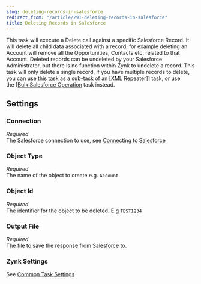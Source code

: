 ```yaml
---
slug: deleting-records-in-salesforce
redirect_from: "/article/291-deleting-records-in-salesforce"
title: Deleting Records in Salesforce
---
```



This task will execute a Delete call against a specific Salesforce Record. It will delete all child data associated with a record, for example deleting an Account will remove all the Opportunities, Contacts etc. related to that Account. Deleted records can be undeleted by your Salesforce Administrator, but there is no function within Zynk to undelete a record. This task will only delete a single record, if you have multiple records to delete, you can use this task as a sub-task of an [XML Repeater]] task, or use the [[Bulk Salesforce Operation](xml-repeater]]-task,-or-use-the [[bulk-salesforce-operation) task instead.


## Settings

### Connection 
_Required_  
The Salesforce connection to use, see [Connecting to Salesforce](connecting-to-salesforce)

### Object Type
_Required_  
The name of the object to create e.g. `Account`

### Object Id
_Required_  
The identifier for the object to be deleted. E.g `TEST1234`

### Output File
_Required_  
The file to save the response from Salesforce to.

### Zynk Settings 
See [Common Task Settings](common-task-settings)
